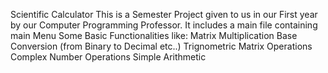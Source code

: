 Scientific Calculator
This is a Semester Project given to us in our First year by our Computer Programming Professor.
It includes a main file containing main Menu
Some Basic Functionalities like:
Matrix Multiplication
Base Conversion (from Binary to Decimal etc..)
Trignometric
Matrix Operations
Complex Number Operations
Simple Arithmetic